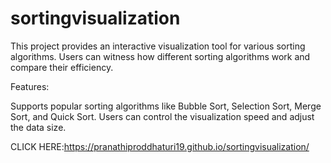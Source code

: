 # sortingvisualization
This project provides an interactive visualization tool for various sorting algorithms. Users can witness how different sorting algorithms work and compare their efficiency.

Features:

Supports popular sorting algorithms like Bubble Sort, Selection Sort, Merge Sort, and Quick Sort.
Users can control the visualization speed and adjust the data size.

CLICK HERE:https://pranathiproddhaturi19.github.io/sortingvisualization/
